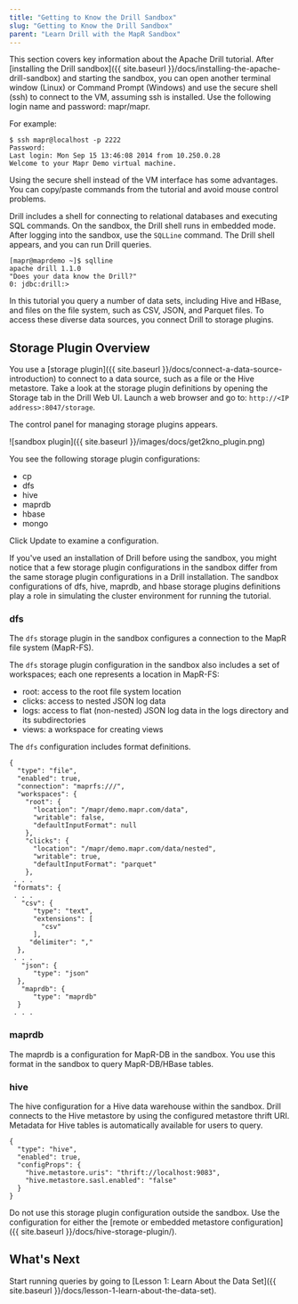 ```yaml
---
title: "Getting to Know the Drill Sandbox"
slug: "Getting to Know the Drill Sandbox"
parent: "Learn Drill with the MapR Sandbox"
---
```

This section covers key information about the Apache Drill tutorial. After [installing the Drill sandbox]({{ site.baseurl }}/docs/installing-the-apache-drill-sandbox) and starting the sandbox, you can open another terminal window (Linux) or Command Prompt (Windows) and use the secure shell (ssh) to connect to the VM, assuming ssh is installed. Use the following login name and password: mapr/mapr.   

For example:

    $ ssh mapr@localhost -p 2222
    Password:
    Last login: Mon Sep 15 13:46:08 2014 from 10.250.0.28
    Welcome to your Mapr Demo virtual machine.

Using the secure shell instead of the VM interface has some advantages. You can copy/paste commands from the tutorial and avoid mouse control problems.

Drill includes a shell for connecting to relational databases and executing SQL commands. On the sandbox, the Drill shell runs in embedded mode. After logging into the sandbox,  use the `SQLLine` command. The Drill shell appears, and you can run Drill queries.  

    [mapr@maprdemo ~]$ sqlline
    apache drill 1.1.0 
    "Does your data know the Drill?"
    0: jdbc:drill:>

In this tutorial you query a number of data sets, including Hive and HBase, and files on the file system, such as CSV, JSON, and Parquet files. To access these diverse data sources, you connect Drill to storage plugins. 

## Storage Plugin Overview
You use a [storage plugin]({{ site.baseurl }}/docs/connect-a-data-source-introduction) to connect to a data source, such as a file or the Hive metastore. Take a look at the storage plugin definitions by opening the Storage tab in the Drill Web UI. Launch a web browser and go to: `http://<IP address>:8047/storage`. 

The control panel for managing storage plugins appears.

![sandbox plugin]({{ site.baseurl }}/images/docs/get2kno_plugin.png)

You see the following storage plugin configurations:

* cp
* dfs
* hive
* maprdb
* hbase
* mongo

Click Update to examine a configuration. 

If you've used an installation of Drill before using the sandbox, you might notice that a few storage plugin configurations in the sandbox differ from the same storage plugin configurations in a Drill installation. The sandbox configurations of dfs, hive, maprdb, and hbase storage plugins definitions play a role in simulating the cluster environment for running the tutorial. 

### dfs

The `dfs` storage plugin in the sandbox configures a connection to the MapR file system (MapR-FS). 

The `dfs` storage plugin configuration in the sandbox also includes a set of workspaces; each one represents a
location in MapR-FS:

  * root: access to the root file system location
  * clicks: access to nested JSON log data
  * logs: access to flat (non-nested) JSON log data in the logs directory and its subdirectories
  * views: a workspace for creating views

The `dfs` configuration includes format definitions.

    {
      "type": "file",
      "enabled": true,
      "connection": "maprfs:///",
      "workspaces": {
        "root": {
          "location": "/mapr/demo.mapr.com/data",
          "writable": false,
          "defaultInputFormat": null
        },
        "clicks": {
          "location": "/mapr/demo.mapr.com/data/nested",
          "writable": true,
          "defaultInputFormat": "parquet"
        },
     . . .
     "formats": {
     . . .
       "csv": {
          "type": "text",
          "extensions": [
            "csv"
          ],
         "delimiter": ","
      },
     . . .
       "json": {
          "type": "json"
      },
       "maprdb": {
          "type": "maprdb"
      }
     . . .

### maprdb

The maprdb is a configuration for MapR-DB in the sandbox. You use this format in the sandbox to query MapR-DB/HBase tables. 

### hive

The hive configuration for a Hive data warehouse within the sandbox.
Drill connects to the Hive metastore by using the configured metastore thrift
URI. Metadata for Hive tables is automatically available for users to query.

    {
      "type": "hive",
      "enabled": true,
      "configProps": {
        "hive.metastore.uris": "thrift://localhost:9083",
        "hive.metastore.sasl.enabled": "false"
      }
    }

Do not use this storage plugin configuration outside the sandbox. Use the configuration for either the [remote or embedded metastore configuration]({{ site.baseurl }}/docs/hive-storage-plugin/).

## What's Next

Start running queries by going to [Lesson 1: Learn About the Data
Set]({{ site.baseurl }}/docs/lesson-1-learn-about-the-data-set).

